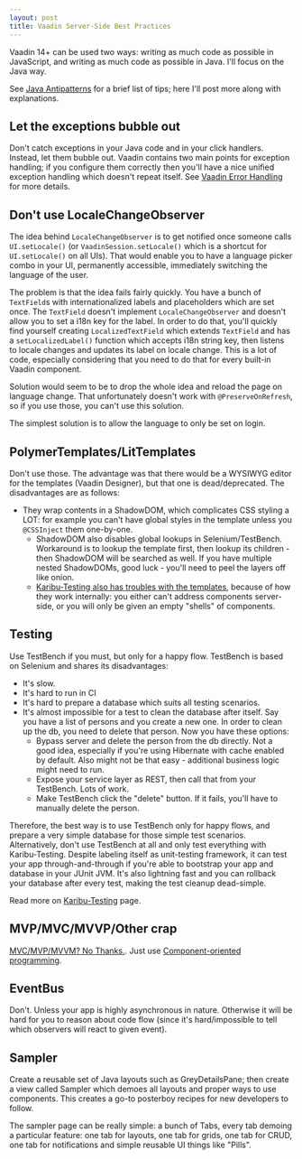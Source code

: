 ```yaml
---
layout: post
title: Vaadin Server-Side Best Practices
---
```


Vaadin 14+ can be used two ways: writing as much code as possible in JavaScript,
and writing as much code as possible in Java. I'll focus on the Java way.

See [Java Antipatterns](../java-antipatterns/) for a brief list of tips; here I'll
post more along with explanations.

## Let the exceptions bubble out

Don't catch exceptions in your Java code and in your click handlers. Instead, let them bubble out.
Vaadin contains two main points for exception handling; if you configure them correctly
then you'll have a nice unified exception handling which doesn't repeat itself.
See [Vaadin Error Handling](../vaadin-error-handling/) for more details.

## Don't use LocaleChangeObserver

The idea behind `LocaleChangeObserver` is to get notified once someone calls
`UI.setLocale()` (or `VaadinSession.setLocale()` which is a shortcut for `UI.setLocale()` on all UIs).
That would enable you to have a language picker combo in your UI, permanently accessible,
immediately switching the language of the user.

The problem is that the idea fails fairly quickly. You have a bunch of `TextField`s with
internationalized labels and placeholders which are set once. The `TextField` doesn't implement
`LocaleChangeObserver` and doesn't allow you to set a i18n key for the label.
In order to do that, you'll quickly find yourself creating `LocalizedTextField` which
extends `TextField` and has a `setLocalizedLabel()` function which accepts i18n string key,
then listens to locale changes and updates its label on locale change. This is a lot of code,
especially considering that you need to do that for every built-in Vaadin component.

Solution would seem to be to drop the whole idea and reload the page on language change.
That unfortunately doesn't work with `@PreserveOnRefresh`, so if you use those, you
can't use this solution.

The simplest solution is to allow the language to only be set on login.

## PolymerTemplates/LitTemplates

Don't use those. The advantage was that there would be a WYSIWYG editor for the templates (Vaadin Designer),
but that one is dead/deprecated. The disadvantages are as follows:

* They wrap contents in a ShadowDOM, which complicates CSS styling a LOT: for example you can't have global styles in the template
  unless you `@CSSInject` them one-by-one.
  * ShadowDOM also disables global lookups in Selenium/TestBench. Workaround is to lookup the template first,
    then lookup its children - then ShadowDOM will be searched as well. If you have
    multiple nested ShadowDOMs, good luck - you'll need to peel the layers off like onion.
  * [Karibu-Testing also has troubles with the templates](https://github.com/mvysny/karibu-testing/tree/master/karibu-testing-v10#polymer-templates--lit-templates),
    because of how they work internally: you either can't address components server-side, or you will only
    be given an empty "shells" of components.

## Testing

Use TestBench if you must, but only for a happy flow. TestBench is based on Selenium and shares its disadvantages:
* It's slow.
* It's hard to run in CI
* It's hard to prepare a database which suits all testing scenarios.
* It's almost impossible for a test to clean the database after itself. Say you have a list of persons
  and you create a new one. In order to clean up the db, you need to delete that person. Now you have
  these options:
  * Bypass server and delete the person from the db directly. Not a good idea, especially if you're
    using Hibernate with cache enabled by default. Also might not be that easy - additional business
    logic might need to run.
  * Expose your service layer as REST, then call that from your TestBench. Lots of work.
  * Make TestBench click the "delete" button. If it fails, you'll have to manually delete the person.

Therefore, the best way is to use TestBench only for happy flows, and prepare a very simple database for those simple
test scenarios. Alternatively, don't use TestBench at all and only test everything with Karibu-Testing.
Despite labeling itself as unit-testing framework, it can test your app through-and-through if you're able
to bootstrap your app and database in your JUnit JVM. It's also lightning fast and you can
rollback your database after every test, making the test cleanup dead-simple.

Read more on [Karibu-Testing](https://github.com/mvysny/karibu-testing) page.

## MVP/MVC/MVVP/Other crap

[MVC/MVP/MVVM? No Thanks.](../mvc-mvp-mvvm-no-thanks/). Just use
[Component-oriented programming](../component-oriented-programming/).

## EventBus

Don't. Unless your app is highly asynchronous in nature. Otherwise it will be hard
for you to reason about code flow (since it's hard/impossible to tell which observers will react to given event).

## Sampler

Create a reusable set of Java layouts such as GreyDetailsPane; then create a view called Sampler which
demoes all layouts and proper ways to use components. This creates a go-to posterboy recipes
for new developers to follow.

The sampler page can be really simple: a bunch of Tabs, every tab demoing a particular feature:
one tab for layouts, one tab for grids, one tab for CRUD, one tab for notifications and simple reusable UI things
like "Pills".
